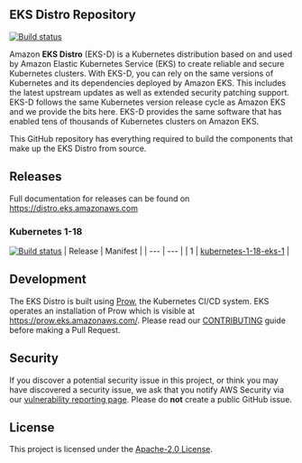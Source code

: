 ## EKS Distro Repository

[![Build status](https://prow.eks.amazonaws.com/badge.svg?jobs=[!*tooling-postsubmit]*-postsubmit)](https://prow.eks.amazonaws.com/?repo=aws%2Feks-distro&type=postsubmit)

Amazon **EKS Distro** (EKS-D) is a Kubernetes distribution based on and used by
Amazon Elastic Kubernetes Service (EKS) to create reliable and secure Kubernetes
clusters. With EKS-D, you can rely on the same versions of Kubernetes and its
dependencies deployed by Amazon EKS. This includes the latest upstream updates
as well as extended security patching support. EKS-D follows the same Kubernetes
version release cycle as Amazon EKS and we provide the bits here. EKS-D provides
the same software that has enabled tens of thousands of Kubernetes clusters on
Amazon EKS.

This GitHub repository has everything required to build the components that make
up the EKS Distro from source.

## Releases

Full documentation for releases can be found on https://distro.eks.amazonaws.com

### Kubernetes 1-18

[![Build status](https://prow.eks.amazonaws.com/badge.svg?jobs=main-1-18-postsubmit)](https://prow.eks.amazonaws.com/?job=main-1-18-postsubmit)
| Release | Manifest |
| --- | --- |
| 1 | [kubernetes-1-18-eks-1](https://distro.eks.amazonaws.com/kubernetes-1-18/kubernetes-1-18-eks-1.yaml) |

## Development

The EKS Distro is built using
[Prow](https://github.com/kubernetes/test-infra/tree/master/prow), the
Kubernetes CI/CD system. EKS operates an installation of Prow which is visible
at https://prow.eks.amazonaws.com/. Please read our
[CONTRIBUTING](CONTRIBUTING.md) guide before making a Pull Request.

## Security

If you discover a potential security issue in this project, or think you may
have discovered a security issue, we ask that you notify AWS Security via our
[vulnerability reporting
page](http://aws.amazon.com/security/vulnerability-reporting/). Please do
**not** create a public GitHub issue.

## License

This project is licensed under the [Apache-2.0 License](LICENSE).
